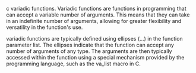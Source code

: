 c variadic functions.
Variadic functions are functions in programming that can accept a variable number of arguments. This means that they can take in an indefinite number of arguments, allowing for greater flexibility and versatility in the function's use.

variadic functions are typically defined using ellipses (...) in the function parameter list. The ellipses indicate that the function can accept any number of arguments of any type. The arguments are then typically accessed within the function using a special mechanism provided by the programming language, such as the va_list macro in C.
